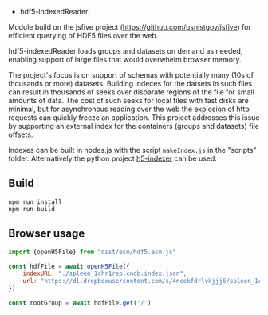 * hdf5-indexedReader

Module build on the jsfive project (https://github.com/usnistgov/jsfive) for efficient querying of HDF5 files over the
web. 

hdf5-indexedReader loads groups and datasets on demand as needed,  enabling support of large files that would 
overwhelm browser memory.  

The project's focus is on support of schemas with potentially many (10s of thousands or more) datasets.  Building
indeces for the datsets in such files can result in thousands of seeks over disparate regions of the file for small
amounts of data. The cost of such seeks for local files with fast disks are minimal, but for asynchronous
reading over the web the explosion of http requests can quickly freeze an application.  This project addresses this
issue by supporting an external index for the containers (groups and datasets) file offsets.  


Indexes can be built in nodes.js with the script ```makeIndex.js``` in the "scripts" folder.  Alternatively the
python project [h5-indexer](https://github.com/jrobinso/h5-indexer) can be used.


## Build

```
npm run install
npm run build
```

## Browser usage

```js
import {openH5File} from "dist/esm/hdf5.esm.js"

const hdfFile = await openH5File({
    indexURL: "./spleen_1chr1rep.cndb.index.json",
    url: "https://dl.dropboxusercontent.com/s/4ncekfdrlvkjjj6/spleen_1chr1rep.cndb?dl=0"
})

const rootGroup = await hdfFile.get('/')


```
